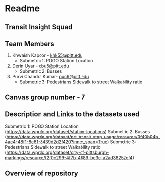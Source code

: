 # Readme

## Transit Insight Squad 
## Team Members
1. Khwaish Kapoor - khk55@pitt.edu
   * Submetric 1: POGO Station Location 
2. Derin Uyar - dbu5@pitt.edu
   * Submetric 2: Busses 
3. Purvi Chandra Kumar- puc9@pitt.edu
   * Submetric 3: Pedestrians Sidewalk to street Walkability ratio 

## Canvas group number - 7 
## Description and Links to the datasets used
Submetric 1: POGO Station Location (https://data.wprdc.org/dataset/station-locations)
Submetric 2: Busses (https://data.wprdc.org/dataset/prt-transit-stop-usage/resource/3f40b94b-4ac4-48f1-8c61-8439d2d2f420?inner_span=True)
Submetric 3: Pedestrians Sidewalk to street Walkability ratio (https://data.wprdc.org/dataset/city-of-pittsburgh-markings/resource/f2f0c299-4f7b-4689-be3c-a2ad38252cf4)

## Overview of repository
